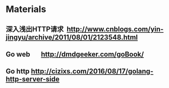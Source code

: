 # Materials

## 深入浅出HTTP请求  http://www.cnblogs.com/yin-jingyu/archive/2011/08/01/2123548.html
## Go web       http://dmdgeeker.com/goBook/
## Go http http://cizixs.com/2016/08/17/golang-http-server-side
